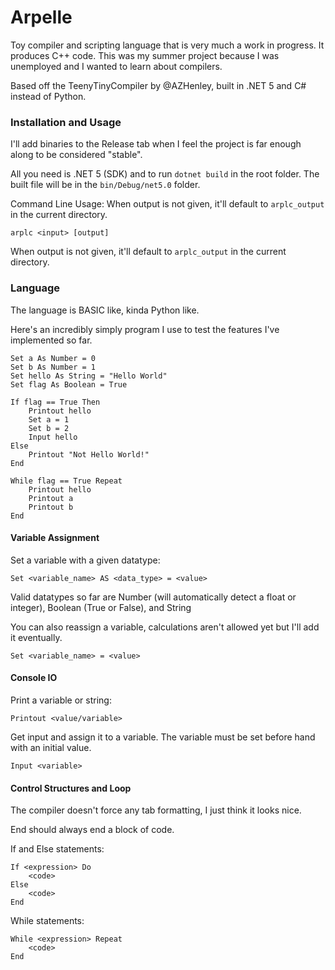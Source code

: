 # Arpelle
Toy compiler and scripting language that is very much a work in progress. It produces C++ code. This was my summer project because I was unemployed and I wanted to learn about compilers.

Based off the TeenyTinyCompiler by @AZHenley, built in .NET 5 and C# instead of Python.

### Installation and Usage
I'll add binaries to the Release tab when I feel the project is far enough along to be considered "stable".

All you need is .NET 5 (SDK) and to run `dotnet build` in the root folder. The built file will be in the `bin/Debug/net5.0` folder.

Command Line Usage:
When output is not given, it'll default to `arplc_output` in the current directory.

	arplc <input> [output]

When output is not given, it'll default to `arplc_output` in the current directory.


### Language
The language is BASIC like, kinda Python like.

Here's an incredibly simply program I use to test the features I've implemented so far.

    Set a As Number = 0
    Set b As Number = 1
    Set hello As String = "Hello World"
    Set flag As Boolean = True
    
    If flag == True Then
        Printout hello
        Set a = 1
        Set b = 2
        Input hello
    Else
        Printout "Not Hello World!"
    End
    
    While flag == True Repeat
        Printout hello
        Printout a
        Printout b
    End

#### Variable Assignment
Set a variable with a given datatype:

    Set <variable_name> AS <data_type> = <value>

Valid datatypes so far are Number (will automatically detect a float or integer), Boolean (True or False), and String

You can also reassign a variable, calculations aren't allowed yet but I'll add it eventually.

    Set <variable_name> = <value>

#### Console IO
Print a variable or string:

    Printout <value/variable>
  
 Get input and assign it to a variable. The variable must be set before hand with an initial value.

    Input <variable>
	
#### Control Structures and Loop
The compiler doesn't force any tab formatting, I just think it looks nice.

End should always end a block of code.

If and Else statements:
	
    If <expression> Do
	    <code>
    Else
        <code>
	End

While statements:

    While <expression> Repeat
	    <code>
	End